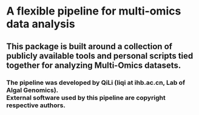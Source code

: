 # A flexible pipeline for multi-omics data analysis

## This package is built around a collection of publicly available tools and personal scripts tied together for analyzing Multi-Omics datasets.

### The pipeline was developed by QiLi (liqi at ihb.ac.cn, Lab of Algal Genomics).<br> External software used by this pipeline are copyright respective authors.
<br>
